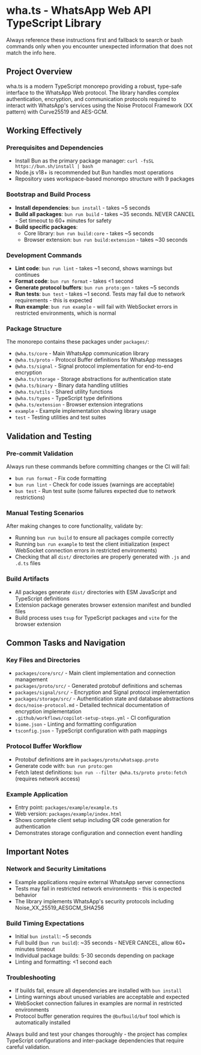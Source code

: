 # wha.ts - WhatsApp Web API TypeScript Library

Always reference these instructions first and fallback to search or bash commands only when you encounter unexpected information that does not match the info here.

## Project Overview
wha.ts is a modern TypeScript monorepo providing a robust, type-safe interface to the WhatsApp Web protocol. The library handles complex authentication, encryption, and communication protocols required to interact with WhatsApp's services using the Noise Protocol Framework (XX pattern) with Curve25519 and AES-GCM.

## Working Effectively

### Prerequisites and Dependencies
- Install Bun as the primary package manager: `curl -fsSL https://bun.sh/install | bash`
- Node.js v18+ is recommended but Bun handles most operations
- Repository uses workspace-based monorepo structure with 9 packages

### Bootstrap and Build Process
- **Install dependencies**: `bun install` - takes ~5 seconds
- **Build all packages**: `bun run build` - takes ~35 seconds. NEVER CANCEL - Set timeout to 60+ minutes for safety
- **Build specific packages**:
  - Core library: `bun run build:core` - takes ~5 seconds
  - Browser extension: `bun run build:extension` - takes ~30 seconds

### Development Commands
- **Lint code**: `bun run lint` - takes ~1 second, shows warnings but continues
- **Format code**: `bun run format` - takes <1 second
- **Generate protocol buffers**: `bun run proto:gen` - takes ~5 seconds
- **Run tests**: `bun test` - takes ~1 second. Tests may fail due to network requirements - this is expected
- **Run example**: `bun run example` - will fail with WebSocket errors in restricted environments, which is normal

### Package Structure
The monorepo contains these packages under `packages/`:
- `@wha.ts/core` - Main WhatsApp communication library
- `@wha.ts/proto` - Protocol Buffer definitions for WhatsApp messages  
- `@wha.ts/signal` - Signal protocol implementation for end-to-end encryption
- `@wha.ts/storage` - Storage abstractions for authentication state
- `@wha.ts/binary` - Binary data handling utilities
- `@wha.ts/utils` - Shared utility functions
- `@wha.ts/types` - TypeScript type definitions
- `@wha.ts/extension` - Browser extension integrations
- `example` - Example implementation showing library usage
- `test` - Testing utilities and test suites

## Validation and Testing

### Pre-commit Validation
Always run these commands before committing changes or the CI will fail:
- `bun run format` - Fix code formatting 
- `bun run lint` - Check for code issues (warnings are acceptable)
- `bun test` - Run test suite (some failures expected due to network restrictions)

### Manual Testing Scenarios
After making changes to core functionality, validate by:
- Running `bun run build` to ensure all packages compile correctly
- Running `bun run example` to test the client initialization (expect WebSocket connection errors in restricted environments)
- Checking that all `dist/` directories are properly generated with `.js` and `.d.ts` files

### Build Artifacts
- All packages generate `dist/` directories with ESM JavaScript and TypeScript definitions
- Extension package generates browser extension manifest and bundled files
- Build process uses `tsup` for TypeScript packages and `vite` for the browser extension

## Common Tasks and Navigation

### Key Files and Directories
- `packages/core/src/` - Main client implementation and connection management
- `packages/proto/src/` - Generated protobuf definitions and schemas
- `packages/signal/src/` - Encryption and Signal protocol implementation  
- `packages/storage/src/` - Authentication state and database abstractions
- `docs/noise-protocol.md` - Detailed technical documentation of encryption implementation
- `.github/workflows/copilot-setup-steps.yml` - CI configuration
- `biome.json` - Linting and formatting configuration
- `tsconfig.json` - TypeScript configuration with path mappings

### Protocol Buffer Workflow
- Protobuf definitions are in `packages/proto/whatsapp.proto`
- Generate code with: `bun run proto:gen`
- Fetch latest definitions: `bun run --filter @wha.ts/proto proto:fetch` (requires network access)

### Example Application
- Entry point: `packages/example/example.ts`  
- Web version: `packages/example/index.html`
- Shows complete client setup including QR code generation for authentication
- Demonstrates storage configuration and connection event handling

## Important Notes

### Network and Security Limitations
- Example applications require external WhatsApp server connections
- Tests may fail in restricted network environments - this is expected behavior
- The library implements WhatsApp's security protocols including Noise_XX_25519_AESGCM_SHA256

### Build Timing Expectations
- Initial `bun install`: ~5 seconds
- Full build (`bun run build`): ~35 seconds - NEVER CANCEL, allow 60+ minutes timeout
- Individual package builds: 5-30 seconds depending on package
- Linting and formatting: <1 second each

### Troubleshooting
- If builds fail, ensure all dependencies are installed with `bun install`
- Linting warnings about unused variables are acceptable and expected
- WebSocket connection failures in examples are normal in restricted environments
- Protocol buffer generation requires the `@bufbuild/buf` tool which is automatically installed

Always build and test your changes thoroughly - the project has complex TypeScript configurations and inter-package dependencies that require careful validation.